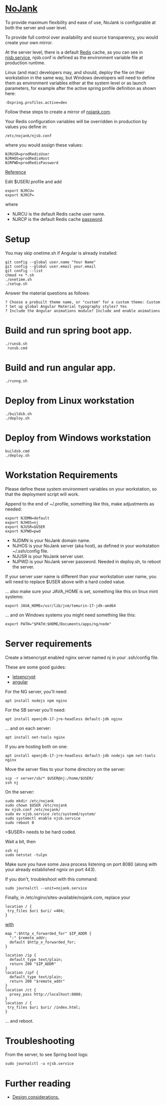 # [NoJank](https://nojank.com)


To provide maximum flexibility and ease of use, NoJank is configurable at both the server and user level.

To provide full control over availability and source transparency, you would create your own mirror.

At the server level, there is a default [Redis](https://redis.io) cache, 
as you can see in [njsb.service](https://github.com/nojank0/site/blob/main/server/sb/njsb.service), njsb.conf is defined as the environment variable file at production runtime.

Linux (and mac) developers may, and should, deploy the file on their workstation in the same way, 
but Windows developers will need to define them as environment variables either at the system level or
as launch parameters, for example after the active spring profile definition as shown here:

    -Dspring.profiles.active=dev

Follow these steps to create a mirror of [nojank.com](https://nojank.com).


Your Redis configuration variables will be overridden in production by values you define in:



    /etc/nojank/njsb.conf


where you would assign these values:


    NJRUSR=prodRedisUser
    NJRHOS=prodRedisHost
    NJRPWD=prodRedisPassword



[Reference](https://cwiki.apache.org/confluence/display/TOMCAT/Password)


Edit $USER/.profile and add


    export NJRCU=
    export NJRCP=


where


* NJRCU is the default Redis cache user name.
* NJRCP is the default Redis cache [password](https://cwiki.apache.org/confluence/display/TOMCAT/Password).




# Setup

You may skip onetime.sh if Angular is already installed:

    git config --global user.name "Your Name"
    git config --global user.email your.email
    git config --list
    chmod +x *.sh
    ./onetime.sh
    ./setup.sh


Answer the material questions as follows:



    ? Choose a prebuilt theme name, or "custom" for a custom theme: Custom
    ? Set up global Angular Material typography styles? Yes
    ? Include the Angular animations module? Include and enable animations




# Build and run spring boot app.


    ./runsb.sh
     runsb.cmd



# Build and run angular app.


    ./runng.sh


# Deploy from Linux workstation


    ./buildsb.sh
    ./deploy.sh


# Deploy from Windows workstation


    buildsb.cmd
    ./deploy.sh


# Workstation Requirements

Please define these system environment variables on your workstation, so that the deployment script will work.


Append to the end of ~/.profile, something like this, make adjustments as needed:


    export NJDMN=default
    export NJHOS=nj
    export NJUSR=$USER
    export NJPWD=pwd



* NJDMN is your NoJank domain name.
* NJHOS is your NoJank server (aka host), as defined in your workstation ~/.ssh/config file.
* NJUSR is your NoJank server user.
* NJPWD is your NoJank server password.  Needed in deploy.sh, to reboot the server.



If your server user name is different than your workstation user name, 
you will need to replace $USER above with a hard coded value.

... also make sure your JAVA_HOME is set, something like this on linux mint systems:


    export JAVA_HOME=/usr/lib/jvm/temurin-17-jdk-amd64


... and on Windows systems you might need something like this:


    export PATH="$PATH:$HOME/Documents/apps/ng/node"


# Server requirements

Create a letsencrypt enabled nginx server named nj in your .ssh/config file.

These are some good guides:

* [letsencrypt](https://www.digitalocean.com/community/tutorials/how-to-secure-nginx-with-let-s-encrypt-on-ubuntu-20-04)
* [angular](https://www.digitalocean.com/community/tutorials/nginx-reverse-proxy-node-angular)

For the NG server, you'll need:


    apt install nodejs npm nginx


For the SB server you'll need:


    apt install openjdk-17-jre-headless default-jdk nginx


... and on each server:


    apt install net-tools nginx


If you are hosting both on one:


    apt install openjdk-17-jre-headless default-jdk nodejs npm net-tools nginx




Move the server files to your home directory on the server:


    scp -r server/sb/* $USER@nj:/home/$USER/
    ssh nj


On the server:


    sudo mkdir /etc/nojank
    sudo chown $USER /etc/nojank
    mv njsb.conf /etc/nojank/
    sudo mv njsb.service /etc/systemd/system/
    sudo systemctl enable njsb.service
    sudo reboot 0


<$USER> needs to be hard coded.

Wait a bit, then


    ssh nj
    sudo netstat -tulpn


Make sure you have some Java process listening on port 8080 (along with your already established ngnix on port 443).


If you don't, troubleshoot with this command:


    sudo journalctl --unit=nojank.service


Finally, in /etc/nginx/sites-available/nojank.com, replace your

    location / {
     try_files $uri $uri/ =404;
    }


[with](https://stackoverflow.com/questions/32107901)

    map ":$http_x_forwarded_for" $IP_ADDR {
      ":" $remote_addr;
      default $http_x_forwarded_for;
    }

    location /ip {
      default_type text/plain;
      return 200 "$IP_ADDR"
    }
    location /ipf {
      default_type text/plain;
      return 200 "$remote_addr"
    }
    location /ct {
      proxy_pass http://localhost:8080;
    }
    location / {
     try_files $uri $uri/ /index.html;
    }

... and reboot.

# Troubleshooting

From the server, to see Spring boot logs:

    sudo journalctl -u njsb.service

# Further reading

* [Design considerations.](./docs/design.md)
